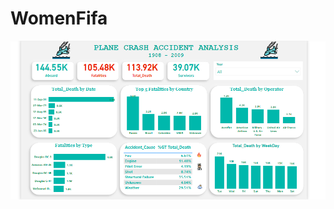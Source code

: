 # WomenFifa

![](https://github.com/SaobanLateefat/PlaneCrashAnalysis/blob/master/plane%20Crash.PNG)
